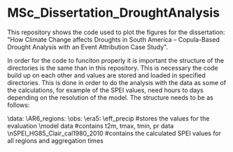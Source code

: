 # MSc_Dissertation_DroughtAnalysis
This repository shows the code used to plot the figures for the dissertation: "How Climate Change affects Droughts in South America – Copula-Based Drought Analysis with an Event Attribution Case Study".

In order for the code to funciton properly it is important the structure of the directories is the same than in this repository. This is necessary the code build up on each other and values are stored and loaded in specified directories. This is done in order to do the analysis with the data as some of the calculations, for example of the SPEI values, need hours to days depending on the resolution of the model. The structure needs to be as follows:

\data:
  \AR6_regions:
    \obs:
      \era5:
        \eff_precip #stores the values for the evaluation
        \model data #contains t2m, tmax, tmin, pr data
        \nSPEI_HG85_Clair_cal1980_2010 #contains the calculated SPEI values for all regions and aggregation times
